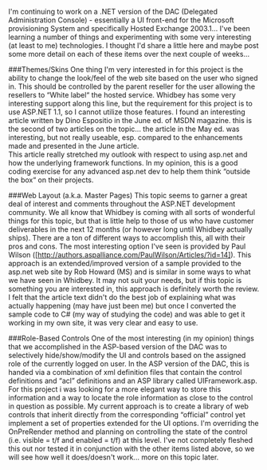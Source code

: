 I'm continuing to work on a .NET version of the DAC (Delegated Administration Console) - essentially a UI front-end for 
the Microsoft provisioning System and specifically Hosted Exchange 2003.1... I've been learning a number of things and 
experimenting with some very interesting (at least to me) technologies.  I thought I'd share a little here and maybe 
post some more detail on each of these items over the next couple of weeks...

###Themes/Skins
One thing I'm very interested in for this project is the ability to change the look/feel of the web site based on the 
user who signed in.  This should be controlled by the parent reseller for the user allowing the resellers to 
“White label“ the hosted service.  Whidbey has some very interesting support along this line, but the requirement for 
this project is to use ASP.NET 1.1, so I cannot utilize those features.  I found an interesting article written by Dino 
Espositio in the June ed. of MSDN magazine.  this is the second of two articles on the topic... the article in the May 
ed. was interesting, but not really useable, esp. compared to the enhancements made and presented in the June article.  
This article really stretched my outlook with respect to using asp.net and how the underlying framework functions.  In 
my opinion, this is a good coding exercise for any advanced asp.net dev to help them think “outside the box“ on their 
projects.

###Web Layout (a.k.a. Master Pages)
This topic seems to garner a great deal of interest and comments throughout the ASP.NET development community.  We all 
know that Whidbey is coming with all sorts of wonderful things for this topic, but that is little help to those of us 
who have customer deliverables in the next 12 months (or however long until Whidbey actually ships).  There are a ton 
of different ways to accomplish this, all with their pros and cons.  The most interesting option I've seen is provided 
by Paul Wilson ([http://authors.aspalliance.com/PaulWilson/Articles/?id=14]).  This approach is an extended/improved 
version of a sample provided to the asp.net web site by Rob Howard (MS) and is similar in some ways to what we have 
seen in Whidbey.  It may not suit your needs, but if this topic is something you are interested in, this approach is 
definitely worth the review.  I felt that the article text didn't do the best job of explaining what was actually 
happening (may have just been me) but once I converted the sample code to C# (my way of studying the code) and was able 
to get it working in my own site, it was very clear and easy to use.

###Role-Based Controls
One of the most interesting (in my opinion) things that we accomplished in the ASP-based version of the DAC was to 
selectively hide/show/modify the UI and controls based on the assigned role of the currently logged on user.  In the 
ASP version of the DAC, this is handed via a combination of xml definition files that contain the control definitions 
and “acl” definitions and an ASP library called UIFramework.asp.  For this project i was looking for a more elegant way 
to store this information and a way to locate the role information as close to the control in question as possible.  My 
current approach is to create a library of web controls that inherit directly from the corresponding “official” control 
yet implement a set of properties extended for the UI options.  I'm overriding the OnPreRender method and planning on 
controlling the state of the control (i.e. visible = t/f and enabled = t/f) at this level.  I've not completely fleshed 
this out nor tested it in conjunction with the other items listed above, so we will see how well it does/doesn't work... 
more on this topic later.
